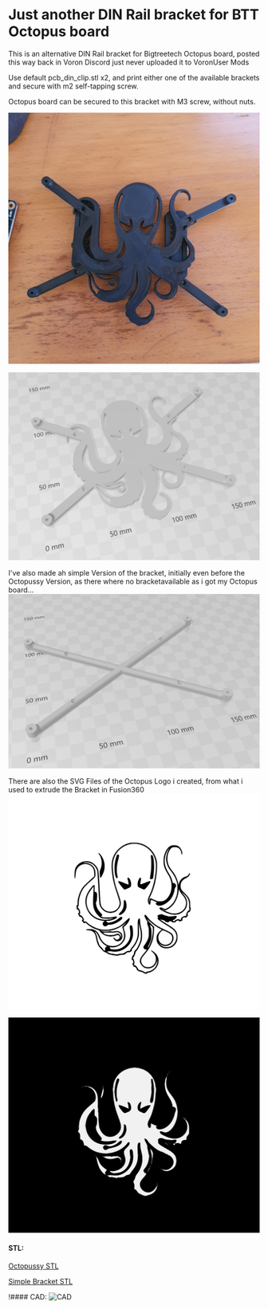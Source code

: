 # Just another DIN Rail bracket for BTT Octopus board

This is an alternative DIN Rail bracket for Bigtreetech Octopus board, posted this way back in Voron Discord just never uploaded it to VoronUser Mods

Use default pcb_din_clip.stl x2, and print either one of the available brackets and secure with m2 self-tapping screw.

Octopus board can be secured to this bracket with M3 screw, without nuts.

![Screenshots](./img/IMG-20210610-WA0001.jpg)

![Screenshots](./img/STL.jpg)

I've also made ah simple Version of the bracket, initially even before the Octopussy Version, as there where no bracketavailable as i got my Octopus board...
![Screenshots](./img/simple_bracket_STL.jpg)


There are also the SVG Files of the Octopus Logo i created, from what i used to extrude the Bracket in Fusion360
![Screenshots](./img/octopus_inverted.svg)

![Screenshots](./img/octopus.svg)

#### STL:
[Octopussy STL](./STL/Octopussy_Bracket.stl)

[Simple Bracket STL](./STL/Simple_Octopus_Bracket_v2.stl)


!#### CAD:
![CAD](./CAD/octopus_din_bracket.step)
